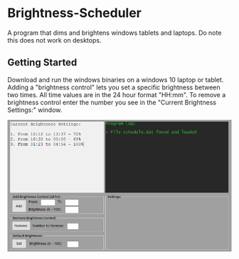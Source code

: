 # Brightness-Scheduler
A program that dims and brightens windows tablets and laptops. Do note this does not work on desktops.

## Getting Started

Download and run the windows binaries on a windows 10 laptop or tablet. Adding a "brightness control" lets you set a specific brightness between two times. All time values are in the 24 hour format "HH:mm". To remove a brightness control enter the number you see in the "Current Brightness Settings:" window.

![Image of interface](imagesMD/Scheduler2.png)
